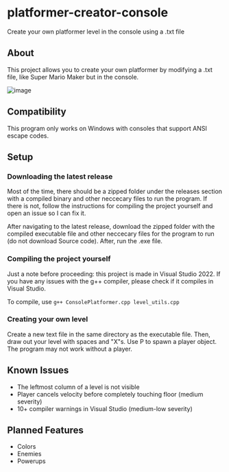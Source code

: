 # platformer-creator-console
Create your own platformer level in the console using a .txt file

## About

This project allows you to create your own platformer by modifying a .txt file, like Super Mario Maker but in the console.

![image](https://user-images.githubusercontent.com/98898166/177667224-f5fa709d-b6a7-4cc5-a332-b04f96708348.png)

## Compatibility

This program only works on Windows with consoles that support ANSI escape codes.

## Setup

### Downloading the latest release

Most of the time, there should be a zipped folder under the releases section with a compiled binary and other neccecary files to run the program. If there is not, follow the instructions for compiling the project yourself and open an issue so I can fix it.

After navigating to the latest release, download the zipped folder with the compiled executable file and other neccecary files for the program to run (do not download Source code). After, run the .exe file.

### Compiling the project yourself

Just a note before proceeding: this project is made in Visual Studio 2022. If you have any issues with the g++ compiler, please check if it compiles in Visual Studio.

To compile, use `g++ ConsolePlatformer.cpp level_utils.cpp`

### Creating your own level

Create a new text file in the same directory as the executable file. Then, draw out your level with spaces and "X"s. Use P to spawn a player object. The program may not work without a player.

## Known Issues

- The leftmost column of a level is not visible
- Player cancels velocity before completely touching floor (medium severity)
- 10+ compiler warnings in Visual Studio (medium-low severity)

## Planned Features

- Colors
- Enemies
- Powerups
